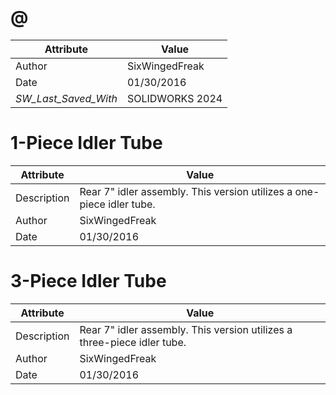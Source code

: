 # @
| Attribute | Value |
| ---  | ---     |
| Author | SixWingedFreak |
| Date | 01/30/2016 |
| _SW_Last_Saved_With_ | SOLIDWORKS 2024 |
# 1-Piece Idler Tube
| Attribute | Value |
| ---  | ---     |
| Description | Rear 7&quot; idler assembly. This version utilizes a one-piece idler tube. |
| Author | SixWingedFreak |
| Date | 01/30/2016 |
# 3-Piece Idler Tube
| Attribute | Value |
| ---  | ---     |
| Description | Rear 7&quot; idler assembly. This version utilizes a three-piece idler tube. |
| Author | SixWingedFreak |
| Date | 01/30/2016 |
